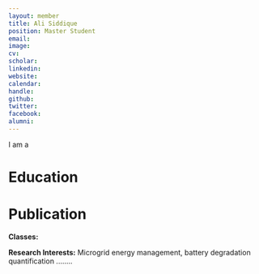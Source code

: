```yaml
---
layout: member
title: Ali Siddique
position: Master Student
email: 
image: 
cv: 
scholar: 
linkedin: 
website: 
calendar: 
handle: 
github: 
twitter: 
facebook: 
alumni: 
---
```


I am a 

# Education




# Publication




**Classes:**


**Research Interests:** Microgrid energy management, battery degradation quantification ........

